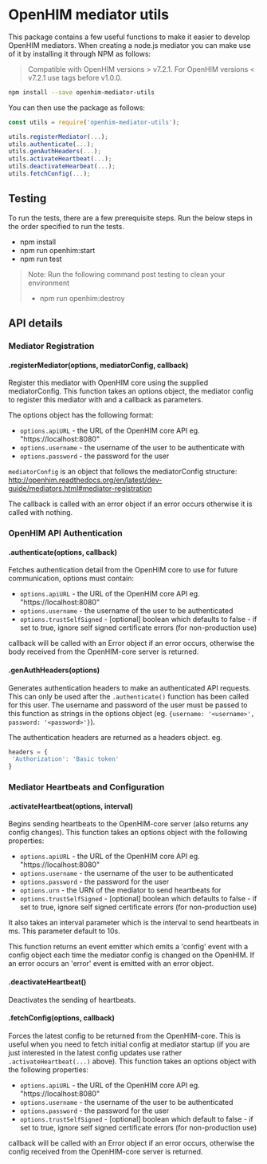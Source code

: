 # OpenHIM mediator utils

This package contains a few useful functions to make it easier to develop OpenHIM
mediators. When creating a node.js mediator you can make use of it by installing
it through NPM as follows:

> Compatible with OpenHIM versions > v7.2.1. For OpenHIM versions < v7.2.1 use tags before v1.0.0.

```sh
npm install --save openhim-mediator-utils
```

You can then use the package as follows:

```js
const utils = require('openhim-mediator-utils');

utils.registerMediator(...);
utils.authenticate(...);
utils.genAuthHeaders(...);
utils.activateHeartbeat(...);
utils.deactivateHearbeat(...);
utils.fetchConfig(...);
```

## Testing

To run the tests, there are a few prerequisite steps. Run the below steps in the order specified to run the tests.

- npm install
- npm run openhim:start
- npm run test

> Note: Run the following command post testing to clean your environment
>- npm run openhim:destroy

## API details

### Mediator Registration

#### .registerMediator(options, mediatorConfig, callback)

Register this mediator with OpenHIM core using the supplied mediatorConfig. This
function takes an options object, the mediator config to register
this mediator with and a callback as parameters.

The options object has the following format:

* `options.apiURL` - the URL of the OpenHIM core API eg. "https://localhost:8080"
* `options.username` - the username of the user to be authenticate with
* `options.password` - the password for the user

`mediatorConfig` is an object that follows the mediatorConfig structure: <http://openhim.readthedocs.org/en/latest/dev-guide/mediators.html#mediator-registration>

The callback is called with an error object if an error occurs otherwise it is
called with nothing.

### OpenHIM API Authentication

#### .authenticate(options, callback)

Fetches authentication detail from the OpenHIM core to use for future
communication, options must contain:

* `options.apiURL` - the URL of the OpenHIM core API eg. "https://localhost:8080"
* `options.username` - the username of the user to be authenticated
* `options.trustSelfSigned` - [optional] boolean which defaults to false - if set to true, ignore self signed certificate errors (for non-production use)

callback will be called with an Error object if an error occurs, otherwise
the body received from the OpenHIM-core server is returned.

#### .genAuthHeaders(options)

Generates authentication headers to make an authenticated API requests. This can
only be used after the `.authenticate()` function has been called for this
user. The username and password of the user must be passed to this function
as strings in the options object (eg. `{username: '<username>', password: '<password>'}`).

The authentication headers are returned as a headers object. eg.

```js
headers = {
 'Authorization': 'Basic token'
}
```

### Mediator Heartbeats and Configuration

#### .activateHeartbeat(options, interval)

Begins sending heartbeats to the OpenHIM-core server (also returns any config
changes). This function takes an options object with the following properties:

* `options.apiURL` - the URL of the OpenHIM core API eg. "https://localhost:8080"
* `options.username` - the username of the user to be authenticated
* `options.password` - the password for the user
* `options.urn` - the URN of the mediator to send heartbeats for
* `options.trustSelfSigned` - [optional] boolean which defaults to false - if set to true, ignore self signed certificate errors (for non-production use)

It also takes an interval parameter which is the interval to send heartbeats
in ms. This parameter default to 10s.

This function returns an event emitter which emits a 'config' event with a
config object each time the mediator config is changed on the OpenHIM. If an
error occurs an 'error' event is emitted with an error object.

#### .deactivateHeartbeat()

Deactivates the sending of heartbeats.

#### .fetchConfig(options, callback)

Forces the latest config to be returned from the OpenHIM-core. This is useful
when you need to fetch initial config at mediator startup (if you are just interested in the latest config updates use rather `.activateHeartbeat(...)` above). This function takes
an options object with the following properties:

* `options.apiURL` - the URL of the OpenHIM core API eg. "https://localhost:8080"
* `options.username` - the username of the user to be authenticated
* `options.password` - the password for the user
* `options.trustSelfSigned` - [optional] boolean which default to false - if set to true, ignore self signed certificate errors (for non-production use)

callback will be called with an Error object if an error occurs, otherwise
the config received from the OpenHIM-core server is returned.
